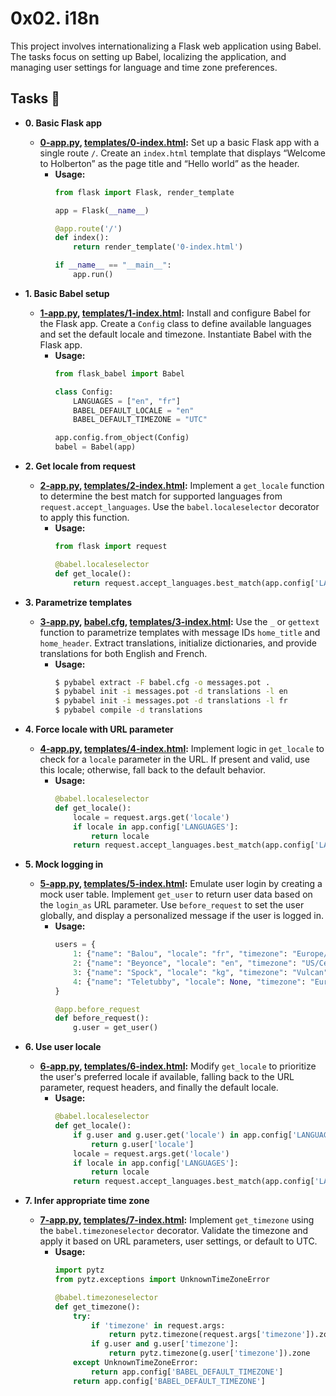 # 0x02. i18n

This project involves internationalizing a Flask web application using Babel. The tasks focus on setting up Babel, localizing the application, and managing user settings for language and time zone preferences.

## Tasks :page_with_curl:

* **0. Basic Flask app**
  * **[0-app.py](./0-app.py), [templates/0-index.html](./templates/0-index.html):** Set up a basic Flask app with a single route `/`. Create an `index.html` template that displays “Welcome to Holberton” as the page title and “Hello world” as the header.
    * **Usage:**
      ```python
      from flask import Flask, render_template
      
      app = Flask(__name__)
      
      @app.route('/')
      def index():
          return render_template('0-index.html')
      
      if __name__ == "__main__":
          app.run()
      ```

* **1. Basic Babel setup**
  * **[1-app.py](./1-app.py), [templates/1-index.html](./templates/1-index.html):** Install and configure Babel for the Flask app. Create a `Config` class to define available languages and set the default locale and timezone. Instantiate Babel with the Flask app.
    * **Usage:**
      ```python
      from flask_babel import Babel
      
      class Config:
          LANGUAGES = ["en", "fr"]
          BABEL_DEFAULT_LOCALE = "en"
          BABEL_DEFAULT_TIMEZONE = "UTC"
      
      app.config.from_object(Config)
      babel = Babel(app)
      ```

* **2. Get locale from request**
  * **[2-app.py](./2-app.py), [templates/2-index.html](./templates/2-index.html):** Implement a `get_locale` function to determine the best match for supported languages from `request.accept_languages`. Use the `babel.localeselector` decorator to apply this function.
    * **Usage:**
      ```python
      from flask import request
      
      @babel.localeselector
      def get_locale():
          return request.accept_languages.best_match(app.config['LANGUAGES'])
      ```

* **3. Parametrize templates**
  * **[3-app.py](./3-app.py), [babel.cfg](./babel.cfg), [templates/3-index.html](./templates/3-index.html):** Use the `_` or `gettext` function to parametrize templates with message IDs `home_title` and `home_header`. Extract translations, initialize dictionaries, and provide translations for both English and French.
    * **Usage:**
      ```bash
      $ pybabel extract -F babel.cfg -o messages.pot .
      $ pybabel init -i messages.pot -d translations -l en
      $ pybabel init -i messages.pot -d translations -l fr
      $ pybabel compile -d translations
      ```

* **4. Force locale with URL parameter**
  * **[4-app.py](./4-app.py), [templates/4-index.html](./templates/4-index.html):** Implement logic in `get_locale` to check for a `locale` parameter in the URL. If present and valid, use this locale; otherwise, fall back to the default behavior.
    * **Usage:**
      ```python
      @babel.localeselector
      def get_locale():
          locale = request.args.get('locale')
          if locale in app.config['LANGUAGES']:
              return locale
          return request.accept_languages.best_match(app.config['LANGUAGES'])
      ```

* **5. Mock logging in**
  * **[5-app.py](./5-app.py), [templates/5-index.html](./templates/5-index.html):** Emulate user login by creating a mock user table. Implement `get_user` to return user data based on the `login_as` URL parameter. Use `before_request` to set the user globally, and display a personalized message if the user is logged in.
    * **Usage:**
      ```python
      users = {
          1: {"name": "Balou", "locale": "fr", "timezone": "Europe/Paris"},
          2: {"name": "Beyonce", "locale": "en", "timezone": "US/Central"},
          3: {"name": "Spock", "locale": "kg", "timezone": "Vulcan"},
          4: {"name": "Teletubby", "locale": None, "timezone": "Europe/London"},
      }
      
      @app.before_request
      def before_request():
          g.user = get_user()
      ```

* **6. Use user locale**
  * **[6-app.py](./6-app.py), [templates/6-index.html](./templates/6-index.html):** Modify `get_locale` to prioritize the user's preferred locale if available, falling back to the URL parameter, request headers, and finally the default locale.
    * **Usage:**
      ```python
      @babel.localeselector
      def get_locale():
          if g.user and g.user.get('locale') in app.config['LANGUAGES']:
              return g.user['locale']
          locale = request.args.get('locale')
          if locale in app.config['LANGUAGES']:
              return locale
          return request.accept_languages.best_match(app.config['LANGUAGES'])
      ```

* **7. Infer appropriate time zone**
  * **[7-app.py](./7-app.py), [templates/7-index.html](./templates/7-index.html):** Implement `get_timezone` using the `babel.timezoneselector` decorator. Validate the timezone and apply it based on URL parameters, user settings, or default to UTC.
    * **Usage:**
      ```python
      import pytz
      from pytz.exceptions import UnknownTimeZoneError
      
      @babel.timezoneselector
      def get_timezone():
          try:
              if 'timezone' in request.args:
                  return pytz.timezone(request.args['timezone']).zone
              if g.user and g.user['timezone']:
                  return pytz.timezone(g.user['timezone']).zone
          except UnknownTimeZoneError:
              return app.config['BABEL_DEFAULT_TIMEZONE']
          return app.config['BABEL_DEFAULT_TIMEZONE']
      ```
